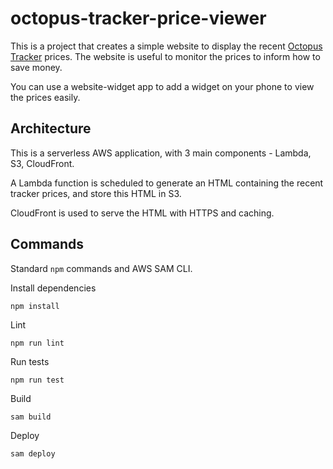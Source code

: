 # octopus-tracker-price-viewer

This is a project that creates a simple website to display the recent [Octopus Tracker](https://octopus.energy/smart/tracker/) prices.
The website is useful to monitor the prices to inform how to save money.

You can use a website-widget app to add a widget on your phone to view the prices easily.


## Architecture

This is a serverless AWS application, with 3 main components - Lambda, S3, CloudFront.

A Lambda function is scheduled to generate an HTML containing the recent tracker prices, and store this HTML in S3.

CloudFront is used to serve the HTML with HTTPS and caching.

## Commands

Standard `npm` commands and AWS SAM CLI.

Install dependencies
```
npm install
```

Lint
```
npm run lint
```

Run tests
```
npm run test
```

Build
```
sam build
```

Deploy
```
sam deploy
```
